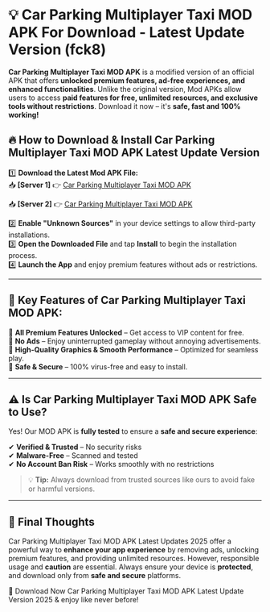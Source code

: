 # 💡 Car Parking Multiplayer Taxi MOD APK For Download - Latest Update Version (fck8)

**Car Parking Multiplayer Taxi MOD APK** is a modified version of an official APK that offers **unlocked premium features, ad-free experiences, and enhanced functionalities**. Unlike the original version, Mod APKs allow users to access **paid features for free, unlimited resources, and exclusive tools without restrictions**. Download it now – it's **safe, fast and 100% working!**

## 🔥 **How to Download & Install Car Parking Multiplayer Taxi MOD APK Latest Update Version**

1️⃣ **Download the Latest Mod APK File:**  
📥 **[Server 1]** 👉 [Car Parking Multiplayer Taxi MOD APK](https://hapymods.com?title=Car+Parking+Multiplayer+Taxi+MOD+APK&ref=FU1)

📥 **[Server 2]** 👉 [Car Parking Multiplayer Taxi MOD APK](https://hapymods.com?title=Car+Parking+Multiplayer+Taxi+MOD+APK&ref=FU1)

2️⃣ **Enable "Unknown Sources"** in your device settings to allow third-party installations.  
3️⃣ **Open the Downloaded File** and tap **Install** to begin the installation process.  
4️⃣ **Launch the App** and enjoy premium features without ads or restrictions.

---

## 🌟 **Key Features of Car Parking Multiplayer Taxi MOD APK:**
 
🔽 **All Premium Features Unlocked** – Get access to VIP content for free.  
🔽 **No Ads** – Enjoy uninterrupted gameplay without annoying advertisements.  
🔽 **High-Quality Graphics & Smooth Performance** – Optimized for seamless play.  
🔽 **Safe & Secure** – 100% virus-free and easy to install.  

---

## ⚠️ **Is Car Parking Multiplayer Taxi MOD APK Safe to Use?**

Yes! Our MOD APK is **fully tested** to ensure a **safe and secure experience**:

✔ **Verified & Trusted** – No security risks  
✔ **Malware-Free** – Scanned and tested  
✔ **No Account Ban Risk** – Works smoothly with no restrictions

> 💡 **Tip:** Always download from trusted sources like ours to avoid fake or harmful versions.

---

## 📌 **Final Thoughts**
 
Car Parking Multiplayer Taxi MOD APK Latest Updates 2025 offer a powerful way to **enhance your app experience** by removing ads, unlocking premium features, and providing unlimited resources. However, responsible usage and **caution** are essential. Always ensure your device is **protected**, and download only from **safe and secure** platforms.  

🔽 Download Now Car Parking Multiplayer Taxi MOD APK Latest Update Version 2025 & enjoy like never before!